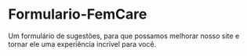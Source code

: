 # Formulario-FemCare
Um formulário de sugestões, para que possamos melhorar nosso site e tornar ele uma experiência incrível para você.
